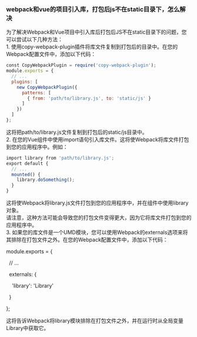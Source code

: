 ### webpack和vue的项目引入库，打包后js不在static目录下，怎么解决
为了解决Webpack和Vue项目中引入库后打包后JS不在static目录下的问题，您可以尝试以下几种方法：  
1. 使用copy-webpack-plugin插件将库文件复制到打包后的目录中。在您的Webpack配置文件中，添加以下代码：  
```js
const CopyWebpackPlugin = require('copy-webpack-plugin');
module.exports = {
  // ...
  plugins: [
    new CopyWebpackPlugin({
      patterns: [
        { from: 'path/to/library.js', to: 'static/js' }
      ]
    })
  ]
};

```
这将把path/to/library.js文件复制到打包后的static/js目录中。  
2. 在您的Vue组件中使用import语句引入库文件。这将使Webpack将库文件打包到您的应用程序中。例如：  
  
```js
import library from 'path/to/library.js';
export default {
  // ...
  mounted() {
    library.doSomething();
  }
}
```
这将使Webpack将library.js文件打包到您的应用程序中，并在组件中使用library对象。  
请注意，这种方法可能会导致您的打包文件变得更大，因为它将库文件打包到您的应用程序中。  
3. 如果您的库文件是一个UMD模块，您可以使用Webpack的externals选项来将其排除在打包文件之外。在您的Webpack配置文件中，添加以下代码：  
  
module.exports = {

  // ...

  externals: {

    'library': 'Library'

  }

};

  
这将告诉Webpack将library模块排除在打包文件之外，并在运行时从全局变量Library中获取它。